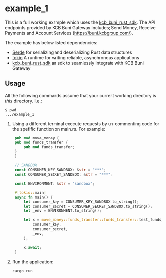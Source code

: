 # example_1

This is a full working example which uses the [kcb_buni_rust_sdk](https://github.com/lastemp/kcb_buni_rust_sdk).
The API endpoints provided by KCB Buni Gateway includes; Send Money, Receive Payments and Account Services (https://buni.kcbgroup.com/).

The example has below listed dependencies:
- [Serde](https://github.com/serde-rs/serde) for serializing and deserializing Rust data structures
- [tokio](https://github.com/tokio-rs/tokio) A runtime for writing reliable, asynchronous applications
- [kcb_buni_rust_sdk](https://github.com/lastemp/kcb_buni_rust_sdk) an sdk to seamlessly integrate with KCB Buni Gateway

## Usage

All the following commands assume that your current working directory is _this_ directory. I.e.:

```console
$ pwd
.../example_1
```

1. Using a different terminal execute requests by un-commenting code for the spefific function on main.rs. For example:

   ```rust
    pub mod move_money {
    pub mod funds_transfer {
        pub mod funds_transfer;
    }
	}

	// SANDBOX
	const CONSUMER_KEY_SANDBOX: &str = "***";
	const CONSUMER_SECRET_SANDBOX: &str = "***";

	const ENVIRONMENT: &str = "sandbox";

	#[tokio::main]
	async fn main() {
		let consumer_key = CONSUMER_KEY_SANDBOX.to_string();
		let consumer_secret = CONSUMER_SECRET_SANDBOX.to_string();
		let _env = ENVIRONMENT.to_string();

		let x = move_money::funds_transfer::funds_transfer::test_funds_transfer(
			consumer_key,
			consumer_secret,
			_env,
		);
		
		x.await;
	}
   ```

1. Run the application:

   ```sh
   cargo run
   ```
